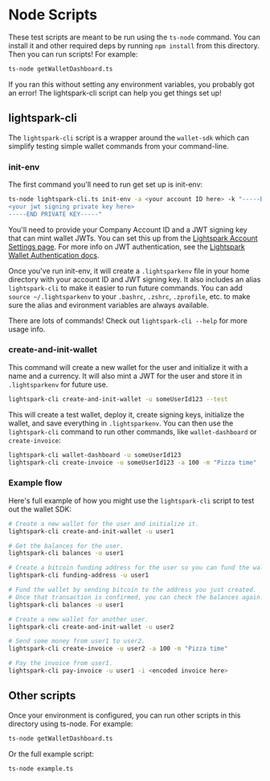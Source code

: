 # Node Scripts

These test scripts are meant to be run using the `ts-node` command. You can install it and other required deps by running `npm install` from this directory. Then you can run scripts! For example:

```bash
ts-node getWalletDashboard.ts
```

If you ran this without setting any environment variables, you probably got an error! The lightspark-cli script can help you get things set up!

## lightspark-cli

The `lightspark-cli` script is a wrapper around the `wallet-sdk` which can simplify testing simple wallet commands from your command-line.

### init-env

The first command you'll need to run get set up is init-env:

```bash
ts-node lightspark-cli.ts init-env -a <your account ID here> -k "-----BEGIN PRIVATE KEY-----
<your jwt signing private key here>
-----END PRIVATE KEY-----"
```

You'll need to provide your Company Account ID and a JWT signing key that can mint wallet JWTs. You can set this up from the [Lightspark Account Settings page](https://app.lightspark.com/account#security). For more info on JWT authentication, see the [Lightspark Wallet Authentication docs](https://app.lightspark.com/docs/api/wallet/authentication).

Once you've run init-env, it will create a `.lightsparkenv` file in your home directory with your account ID and JWT signing key. It also includes an alias `lightspark-cli` to make it easier to run future commands. You can add `source ~/.lightsparkenv` to your `.bashrc`, `.zshrc`, `.zprofile`, etc. to make sure the alias and evironment variables are always available.

There are lots of commands! Check out `lightspark-cli --help` for more usage info.

### create-and-init-wallet

This command will create a new wallet for the user and initialize it with a name and a currency. It will also mint a JWT for the user and store it in `.lightsparkenv` for future use.

```bash
lightspark-cli create-and-init-wallet -u someUserId123 --test
```

This will create a test wallet, deploy it, create signing keys, initialize the wallet, and save everything in `.lightsparkenv`. You can then use the `lightspark-cli` command to run other commands, like `wallet-dashboard` or `create-invoice`:

```bash
lightspark-cli wallet-dashboard -u someUserId123
lightspark-cli create-invoice -u someUserId123 -a 100 -m "Pizza time"
```

### Example flow

Here's full example of how you might use the `lightspark-cli` script to test out the wallet SDK:

```bash
# Create a new wallet for the user and initialize it.
lightspark-cli create-and-init-wallet -u user1

# Get the balances for the user.
lightspark-cli balances -u user1

# Create a bitcoin funding address for the user so you can fund the wallet
lightspark-cli funding-address -u user1

# Fund the wallet by sending bitcoin to the address you just created.
# Once that transaction is confirmed, you can check the balances again.
lightspark-cli balances -u user1

# Create a new wallet for another user.
lightspark-cli create-and-init-wallet -u user2

# Send some money from user1 to user2.
lightspark-cli create-invoice -u user2 -a 100 -m "Pizza time"

# Pay the invoice from user1.
lightspark-cli pay-invoice -u user1 -i <encoded invoice here>
```

## Other scripts

Once your environment is configured, you can run other scripts in this directory using ts-node. For example:

```bash
ts-node getWalletDashboard.ts
```

Or the full example script:

```bash
ts-node example.ts
```
